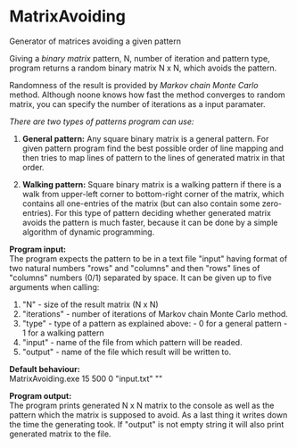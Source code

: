 # MatrixAvoiding
Generator of matrices avoiding a given pattern

Giving a *binary matrix* pattern, N, number of iteration and pattern type,
program returns a random binary matrix N x N, which avoids the pattern.

Randomness of the result is provided by *Markov chain Monte Carlo* method.
Although noone knows how fast the method converges to random matrix,
you can specify the number of iterations as a input paramater.

*There are two types of patterns program can use:* <br />
  1) **General pattern:** Any square binary matrix is a general pattern. For given pattern program find the best possible order of line mapping and then tries to map lines of pattern to the lines of generated matrix in that order.
 
  2) **Walking pattern:** Square binary matrix is a walking pattern if there is a walk from upper-left corner to bottom-right corner of the matrix, which contains all one-entries of the matrix (but can also contain some zero-entries). For this type of pattern deciding whether generated matrix avoids the pattern is much faster, because it can be done by a simple algorithm of dynamic programming.
 
**Program input:** <br />
  The program expects the pattern to be in a text file "input" having format of two natural numbers "rows" and "columns" and then "rows" lines of "columns" numbers (0/1) separated by space.
  It can be given up to five arguments when calling:
  1. "N" - size of the result matrix (N x N)
  2. "iterations" - number of iterations of Markov chain Monte Carlo method.
  3. "type" - type of a pattern as explained above:
    - 0 for a general pattern
    - 1 for a walking pattern
  4. "input" - name of the file from which pattern will be readed.
  5. "output" - name of the file which result will be written to.
  
**Default behaviour:** <br />
  MatrixAvoiding.exe 15 500 0 "input.txt" ""
   
**Program output:** <br />
  The program prints generated N x N matrix to the console as well as the pattern which the matrix is supposed to avoid. As a last thing it writes down the time the generating took. If "output" is not empty string it will also print generated matrix to the file.